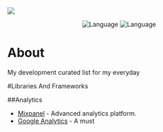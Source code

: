 <img src="https://images.pexels.com/photos/867483/pexels-photo-867483.jpeg?w=940&h=650&auto=compress&cs=tinysrgb">

<p align="center">
  <img alt="Language" src="https://awesomelinkcounter.herokuapp.com/swift" />
  <img alt="Language" src="https://awesomelinkcounter.herokuapp.com/objc" />

</p>



# About
My development curated list for my everyday

#Libraries And Frameworks

##Analytics
* [Mixpanel](https://mixpanel.com/) - Advanced analytics platform.
* [Google Analytics](https://analytics.google.com/analytics/web) - A must